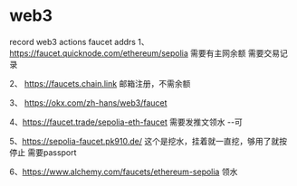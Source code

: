 # web3
record web3 actions
faucet addrs
1、 https://faucet.quicknode.com/ethereum/sepolia 需要有主网余额 需要交易记录

2、 https://faucets.chain.link 邮箱注册，不需余额

3、 https://okx.com/zh-hans/web3/faucet

4、https://faucet.trade/sepolia-eth-faucet 需要发推文领水 --可

5、https://sepolia-faucet.pk910.de/ 这个是挖水，挂着就一直挖，够用了就按停止 需要passport

6、https://www.alchemy.com/faucets/ethereum-sepolia 领水
